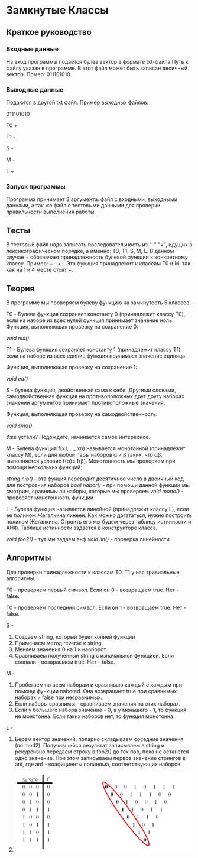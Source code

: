 # Замкнутые Классы
## Краткое руководство
### Входные данные
На вход программы подается булев вектор в формате txt-файла.Путь к файлу указан в программе. В этот файл может быть записан двоичный вектор. Прмер: 011101010. 
### Выходные данные 
Подаются в другой txt файл. Пример выходных файлов: 


011101010


T0 +


T1 -


S -


M -


L +


### Запуск программы
Программа принимает 3 аргумента: файл с входными, выходными даннами, а так же файл с тестовыми данными для проверки правильности выполнения работы.

## Тесты
В тестовый файл надо записать последовательность из "-" "+", идущих в лексикографическом порядке, а именно: T0, T1, S, M, L. В данном случае + обозначает принадлежность булевой функции к конкретному классу. Пример: +--+-. Эта функция принадлежит к классам T0 и M, так как на 1 и 4 месте стоят +.

## Теория
В программе мы проверяем булеву функцию на замкнутость 5 классов. 

T0 - Булева функция сохраняет константу 0 (принадлежит классу T0), если на наборе из всех нулей функция принимает значение ноль. 
Функция, выполняющая проверку на сохранение 0: 

*void nul()*

T1 - Булева функция сохраняет константу 1 (принадлежит классу T1), если на наборе из всех единиц функция принимает значение единица.

Функция, выполняющая проверку на сохранение 1: 

*void ed()*

S - булева функция, двойственная сама к себе. Другими словами, самодвойственная функция на противоположных друг другу наборах значений аргументов принимает противоположные значения.

Функция, выполняющая проверку на самодвойственность: 

 *void smd()*
 
 Уже устали? Подождите, начинается самое интересное.
 
 M - Булева функция f(x1, …, xn) называется монотонной (принадлежит классу M), если для любой пары наборов α и β таких, что αβ, выполняется условие f(α)≤ f(β). Монотонность мы проверяем при помощи нескольких функций:
 
 *string nib()* - эта фунция переводит десятичное число в двоичный код для построения наборов
 *bool nabor()* - при помощи данной функции мы смотрим, сравнимы ли наборы, которые мы проверяем
 *void mono()* - проверяет монотонность функции
 
 L - Булева функция называется линейной (принадлежит классу L), если ее полином Жегалкина линеен. Как можно догататься, нужно построить полином Жегалкина. Строить его мы будем через таблицу истинности и АНФ. Таблица истинности задается в конструкторе класса.
 
 *void foo2()* - тут мы задаем анф
 *void lin()* - проверка линейности
 
 ## Алгоритмы
 
 Для проверки принадлежности к классам T0, T1 у нас тривиальные алгоритмы.   
 
 T0 - проверяем первый символ. Если он 0 - возвращаем true. Нет - false.  
 
 T0 - проверяем последний символ. Если он 1 - возвращаем true. Нет - false.  
 
 S - 
 1. Создаем string, который будет копией функции
 2. Применяем метод reverse к string
 3. Меняем значения 0 на 1 и наоборот.
 4. Сравниваем полученный string с изначальной функцией. Если совпали - возвращаем true. Нет - false.
 
 M - 
 1. Пробегаем по всем наборам и сравниваю каждый с каждым при помощи функции nabored. Она возвращает true при сравнимых наборах и false при несравнимых.
 2. Если наборы сравнимы - сравниваем значения на этих наборах.
 3. Если у большего набора значение - 0, а у меньшего - 1, то функция не монотонна. Если таких наборов нет, то функция монотонна.
 
L - 
1. Берем вектор значений, попарно складываем соседние значения (по mod2). Получившийся результат записываем в string и рекурсивно передаем строку в foo2() до тех пор, пока не останется одно значение. При этом записываем первое значение стрингов в anf, где anf - коэфициенты полинома, соответствующих наборов. 

 1. ![](/inc/f2e9c734a37a4bee9df7077735b7f264.png)
 
 
 
